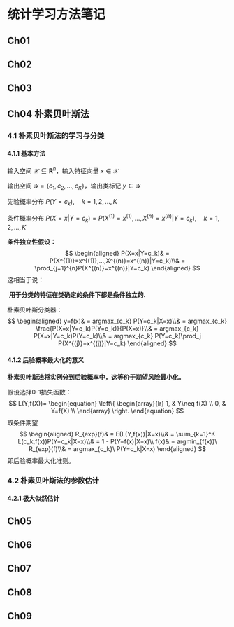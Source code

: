 # 统计学习方法笔记



<a id="1"></a>

## Ch01







<a id="2"></a>

## Ch02









<a id="3"></a>

## Ch03







<a id="4"></a>

## Ch04 朴素贝叶斯法

### 4.1 朴素贝叶斯法的学习与分类

#### 4.1.1 基本方法

输入空间 $\mathcal{X}\subseteq \pmb R^n$，输入特征向量 $x\in \mathcal{X}$

输出空间 $\mathcal{Y}=\{c_1,c_2,...,c_K\}$，输出类标记 $y\in \mathcal{Y}$

先验概率分布 $P(Y=c_k),\quad k=1,2,...,K$

条件概率分布 $P(X=x|Y=c_k)=P(X^{(1)}=x^{(1)},...,X^{(n)}=x^{(n)}|Y=c_k),\quad k=1,2,...,K$

**条件独立性假设：**
$$
\begin{aligned}
P(X=x|Y=c_k)&
= P(X^{(1)}=x^{(1)},...,X^{(n)}=x^{(n)}|Y=c_k)\\&
= \prod_{j=1}^{n}P(X^{(n)}=x^{(n)}|Y=c_k)
\end{aligned}
$$
这相当于说：

​        **用于分类的特征在类确定的条件下都是条件独立的.**

朴素贝叶斯分类器：
$$
\begin{aligned}
y=f(x)&
= argmax_{c_k} P(Y=c_k|X=x)\\&
= argmax_{c_k} \frac{P(X=x|Y=c_k)P(Y=c_k)}{P(X=x)}\\&
= argmax_{c_k} P(X=x|Y=c_k)P(Y=c_k)\\&
= argmax_{c_k} P(Y=c_k)\prod_j P(X^{(j)}=x^{(j)}|Y=c_k)
\end{aligned}
$$

#### 4.1.2 后验概率最大化的意义

**朴素贝叶斯法将实例分到后验概率中，这等价于期望风险最小化。**

假设选择0-1损失函数：
$$
L(Y,f(X))=
\begin{equation}
\left\{
        \begin{array}{lr}
            1, & Y\neq f(X)  \\
            0, & Y=f(X)      \\
        \end{array}
\right.
\end{equation}
$$
取条件期望
$$
\begin{aligned}
R_{exp}(f)&
= E(L(Y,f(x))|X=x)\\&
= \sum_{k=1}^K L(c_k,f(x))P(Y=c_k|X=x)\\&
= 1 - P(Y=f(x)|X=x)\\
f(x)&
= argmin_{f(x)}\ R_{exp}(f)\\&
= argmax_{c_k}\ P(Y=c_k|X=x)
\end{aligned}
$$
即后验概率最大化准则。



### 4.2 朴素贝叶斯法的参数估计

#### 4.2.1 极大似然估计









<a id="5"></a>

## Ch05









<a id="6"></a>

## Ch06







<a id="7"></a>

## Ch07







<a id="8"></a>

## Ch08







<a id="9"></a>

## Ch09

















